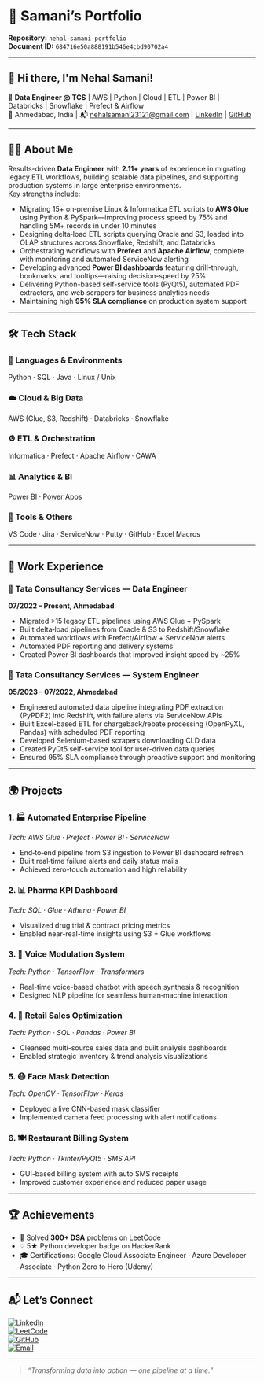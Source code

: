 # 🧑 Samani’s Portfolio

**Repository:** `nehal-samani-portfolio`  
**Document ID:** `684716e50a888191b546e4cbd90702a4`

---

## 👋 Hi there, I'm Nehal Samani!

🚀 **Data Engineer @ TCS** | AWS | Python | Cloud | ETL | Power BI | Databricks | Snowflake | Prefect & Airflow  
📍 Ahmedabad, India | 📬 [nehalsamani23121@gmail.com](mailto:nehalsamani23121@gmail.com) | [LinkedIn](https://www.linkedin.com/in/nehal-samani-924278216/) | [GitHub](https://github.com/nehalsamani23121)

---

## 🧑‍💻 About Me  
Results-driven **Data Engineer** with **2.11+ years** of experience in migrating legacy ETL workflows, building scalable data pipelines, and supporting production systems in large enterprise environments.  
Key strengths include:

- Migrating 15+ on‑premise Linux & Informatica ETL scripts to **AWS Glue** using Python & PySpark—improving process speed by 75% and handling 5M+ records in under 10 minutes  
- Designing delta‑load ETL scripts querying Oracle and S3, loaded into OLAP structures across Snowflake, Redshift, and Databricks  
- Orchestrating workflows with **Prefect** and **Apache Airflow**, complete with monitoring and automated ServiceNow alerting  
- Developing advanced **Power BI dashboards** featuring drill-through, bookmarks, and tooltips—raising decision-speed by 25%  
- Delivering Python-based self-service tools (PyQt5), automated PDF extractors, and web scrapers for business analytics needs  
- Maintaining high **95% SLA compliance** on production system support

---

## 🛠️ Tech Stack  

### 🔣 Languages & Environments  
Python · SQL · Java · Linux / Unix  

### ☁️ Cloud & Big Data  
AWS (Glue, S3, Redshift) · Databricks · Snowflake  

### ⚙️ ETL & Orchestration  
Informatica · Prefect · Apache Airflow · CAWA  

### 📊 Analytics & BI  
Power BI · Power Apps  

### 🧰 Tools & Others  
VS Code · Jira · ServiceNow · Putty · GitHub · Excel Macros

---

## 💼 Work Experience  

### 📌 Tata Consultancy Services — Data Engineer  
**07/2022 – Present, Ahmedabad**  
- Migrated >15 legacy ETL pipelines using AWS Glue + PySpark  
- Built delta‑load pipelines from Oracle & S3 to Redshift/Snowflake  
- Automated workflows with Prefect/Airflow + ServiceNow alerts  
- Automated PDF reporting and delivery systems  
- Created Power BI dashboards that improved insight speed by ~25%  

### 📌 Tata Consultancy Services — System Engineer  
**05/2023 – 07/2022, Ahmedabad**  
- Engineered automated data pipeline integrating PDF extraction (PyPDF2) into Redshift, with failure alerts via ServiceNow APIs  
- Built Excel-based ETL for chargeback/rebate processing (OpenPyXL, Pandas) with scheduled PDF reporting  
- Developed Selenium-based scrapers downloading CLD data  
- Created PyQt5 self-service tool for user-driven data queries  
- Ensured 95% SLA compliance through proactive support and monitoring

---

## 🌍 Projects  

### 1. 🏭 Automated Enterprise Pipeline  
*Tech: AWS Glue · Prefect · Power BI · ServiceNow*  
- End‑to‑end pipeline from S3 ingestion to Power BI dashboard refresh  
- Built real‑time failure alerts and daily status mails  
- Achieved zero-touch automation and high reliability

### 2. 📊 Pharma KPI Dashboard  
*Tech: SQL · Glue · Athena · Power BI*  
- Visualized drug trial & contract pricing metrics  
- Enabled near-real-time insights using S3 + Glue workflows

### 3. 🧠 Voice Modulation System  
*Tech: Python · TensorFlow · Transformers*  
- Real-time voice-based chatbot with speech synthesis & recognition  
- Designed NLP pipeline for seamless human‑machine interaction

### 4. 🛒 Retail Sales Optimization  
*Tech: Python · SQL · Pandas · Power BI*  
- Cleansed multi-source sales data and built analysis dashboards  
- Enabled strategic inventory & trend analysis visualizations

### 5. 😷 Face Mask Detection  
*Tech: OpenCV · TensorFlow · Keras*  
- Deployed a live CNN-based mask classifier  
- Implemented camera feed processing with alert notifications

### 6. 🍽️ Restaurant Billing System  
*Tech: Python · Tkinter/PyQt5 · SMS API*  
- GUI-based billing system with auto SMS receipts  
- Improved customer experience and reduced paper usage

---

## 🏆 Achievements  

- 🧩 Solved **300+ DSA** problems on LeetCode  
- 💡 5★ Python developer badge on HackerRank  
- 🎓 Certifications: Google Cloud Associate Engineer · Azure Developer Associate · Python Zero to Hero (Udemy)

---

## 📬 Let’s Connect  

[![LinkedIn](https://img.shields.io/badge/-LinkedIn-0A66C2?style=for-the-badge&logo=linkedin&logoColor=white)](https://www.linkedin.com/in/nehal-samani-924278216/)  
[![LeetCode](https://img.shields.io/badge/-LeetCode-FFA116?style=for-the-badge&logo=LeetCode&logoColor=black)](https://leetcode.com/u/nehalsamani23121/)  
[![GitHub](https://img.shields.io/badge/-GitHub-181717?style=for-the-badge&logo=github&logoColor=white)](https://github.com/nehalsamani23121)  
[![Email](https://img.shields.io/badge/-Email-D14836?style=for-the-badge&logo=gmail&logoColor=white)](mailto:nehalsamani23121@gmail.com)

---

> *“Transforming data into action — one pipeline at a time.”*